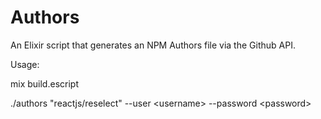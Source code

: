 # Authors

An Elixir script that generates an NPM Authors file via the Github API.

Usage:

mix build.escript

./authors "reactjs/reselect" --user \<username\> --password \<password\>
